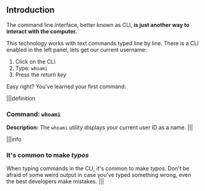 ## Introduction

The command line interface, better known as CLI, __is just another way to interact with the computer.__ 

This technology works with text commands typed line by line. There is a CLI enabled in the left panel, lets get our current username:

1. Click on the CLI
2. Type: `whoami`
3. Press the _return key_

Easy right? You've learned your first command:

|||definition
### Command: `whoami`
__Description:__
The `whoami` utility displays your current user ID as a name.
|||

|||info
### It's common to make _typos_
When typing commands in the CLI, it's common to make _typos_. Don't be afraid of some weird output in case you've typed something wrong, even the best developers make mistakes.
|||